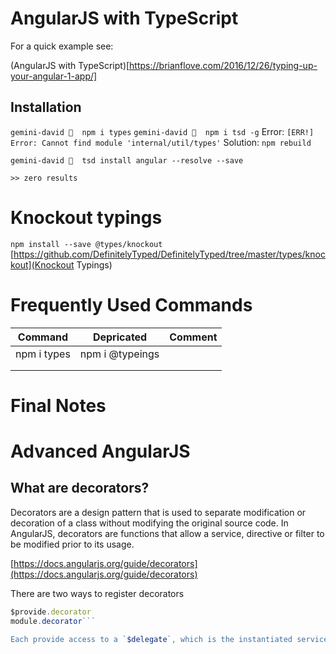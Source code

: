 # AngularJS with TypeScript

For a quick example see:

(AngularJS with TypeScript)[https://brianflove.com/2016/12/26/typing-up-your-angular-1-app/]

## Installation

`gemini-david 🌴  npm i types`
`gemini-david 🌴  npm i tsd -g`
Error:
`[ERR!] Error: Cannot find module 'internal/util/types'`
Solution:
`npm rebuild`
```
gemini-david 🌴  tsd install angular --resolve --save

>> zero results
```

# Knockout typings

`npm install --save @types/knockout`
[https://github.com/DefinitelyTyped/DefinitelyTyped/tree/master/types/knockout](Knockout Typings)

# Frequently Used Commands
| Command        | Depricated           | Comment  |
| ------------- |:-------------:| -----:|
|   npm i types   | npm i @typeings |  |
|       |       |    |
|  |       |     |

# Final Notes

# Advanced AngularJS

## What are decorators?

Decorators are a design pattern that is used to separate modification or decoration of a class without modifying the original source code. In AngularJS, decorators are functions that allow a service, directive or filter to be modified prior to its usage.

[https://docs.angularjs.org/guide/decorators](https://docs.angularjs.org/guide/decorators)

There are two ways to register decorators

```javascript
$provide.decorator
module.decorator```

Each provide access to a `$delegate`, which is the instantiated service/directive/filter, prior to being passed to the service that required it.

